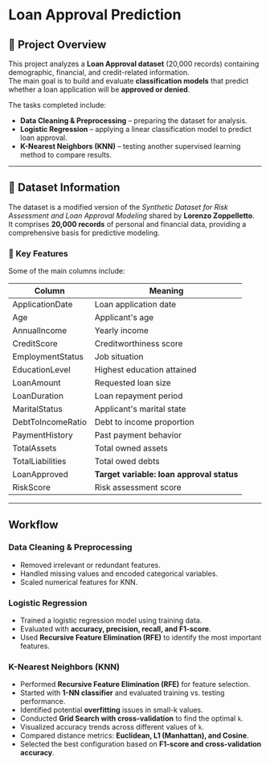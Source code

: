 # Loan Approval Prediction

## 📌 Project Overview
This project analyzes a **Loan Approval dataset** (20,000 records) containing demographic, financial, and credit-related information.  
The main goal is to build and evaluate **classification models** that predict whether a loan application will be **approved or denied**.  

The tasks completed include:  
- **Data Cleaning & Preprocessing** – preparing the dataset for analysis.  
- **Logistic Regression** – applying a linear classification model to predict loan approval.  
- **K-Nearest Neighbors (KNN)** – testing another supervised learning method to compare results.  

---

## 📂 Dataset Information
The dataset is a modified version of the *Synthetic Dataset for Risk Assessment and Loan Approval Modeling* shared by **Lorenzo Zoppelletto**.  
It comprises **20,000 records** of personal and financial data, providing a comprehensive basis for predictive modeling.  

### 🔑 Key Features
Some of the main columns include:  

| Column | Meaning |
|--------|---------|
| ApplicationDate | Loan application date |
| Age | Applicant's age |
| AnnualIncome | Yearly income |
| CreditScore | Creditworthiness score |
| EmploymentStatus | Job situation |
| EducationLevel | Highest education attained |
| LoanAmount | Requested loan size |
| LoanDuration | Loan repayment period |
| MaritalStatus | Applicant's marital state |
| DebtToIncomeRatio | Debt to income proportion |
| PaymentHistory | Past payment behavior |
| TotalAssets | Total owned assets |
| TotalLiabilities | Total owed debts |
| LoanApproved | **Target variable: loan approval status** |
| RiskScore | Risk assessment score |

---

## Workflow

### Data Cleaning & Preprocessing
- Removed irrelevant or redundant features.  
- Handled missing values and encoded categorical variables.  
- Scaled numerical features for KNN.  

### Logistic Regression
- Trained a logistic regression model using training data.  
- Evaluated with **accuracy, precision, recall, and F1-score**.  
- Used **Recursive Feature Elimination (RFE)** to identify the most important features.  

### K-Nearest Neighbors (KNN)
- Performed **Recursive Feature Elimination (RFE)** for feature selection.  
- Started with **1-NN classifier** and evaluated training vs. testing performance.  
- Identified potential **overfitting** issues in small-k values.  
- Conducted **Grid Search with cross-validation** to find the optimal `k`.  
- Visualized accuracy trends across different values of `k`.  
- Compared distance metrics: **Euclidean, L1 (Manhattan), and Cosine**.  
- Selected the best configuration based on **F1-score and cross-validation accuracy**.  
